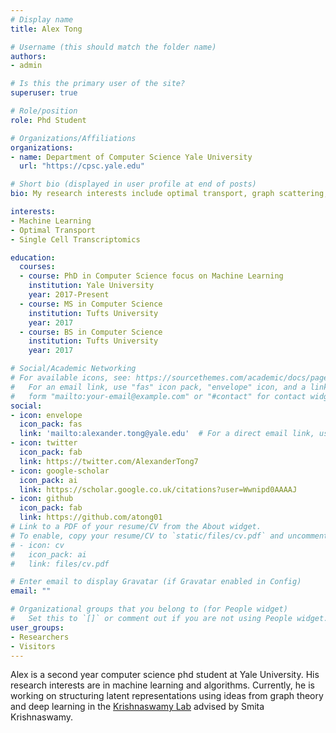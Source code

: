 ```yaml
---
# Display name
title: Alex Tong

# Username (this should match the folder name)
authors:
- admin

# Is this the primary user of the site?
superuser: true

# Role/position
role: Phd Student

# Organizations/Affiliations
organizations:
- name: Department of Computer Science Yale University
  url: "https://cpsc.yale.edu"

# Short bio (displayed in user profile at end of posts)
bio: My research interests include optimal transport, graph scattering, and normalizing flows.

interests:
- Machine Learning
- Optimal Transport
- Single Cell Transcriptomics

education:
  courses:
  - course: PhD in Computer Science focus on Machine Learning
    institution: Yale University
    year: 2017-Present
  - course: MS in Computer Science
    institution: Tufts University
    year: 2017
  - course: BS in Computer Science
    institution: Tufts University
    year: 2017

# Social/Academic Networking
# For available icons, see: https://sourcethemes.com/academic/docs/page-builder/#icons
#   For an email link, use "fas" icon pack, "envelope" icon, and a link in the
#   form "mailto:your-email@example.com" or "#contact" for contact widget.
social:
- icon: envelope
  icon_pack: fas
  link: 'mailto:alexander.tong@yale.edu'  # For a direct email link, use "mailto:test@example.org".
- icon: twitter
  icon_pack: fab
  link: https://twitter.com/AlexanderTong7
- icon: google-scholar
  icon_pack: ai
  link: https://scholar.google.co.uk/citations?user=Wwnipd0AAAAJ
- icon: github
  icon_pack: fab
  link: https://github.com/atong01
# Link to a PDF of your resume/CV from the About widget.
# To enable, copy your resume/CV to `static/files/cv.pdf` and uncomment the lines below.
# - icon: cv
#   icon_pack: ai
#   link: files/cv.pdf

# Enter email to display Gravatar (if Gravatar enabled in Config)
email: ""

# Organizational groups that you belong to (for People widget)
#   Set this to `[]` or comment out if you are not using People widget.
user_groups:
- Researchers
- Visitors
---
```


Alex is a second year computer science phd student at Yale University. His research interests are in machine learning and algorithms. Currently, he is working on structuring latent representations using ideas from graph theory and deep learning in the <a href=https://www.krishnaswamylab.org/>Krishnaswamy Lab</a> advised by Smita Krishnaswamy.
